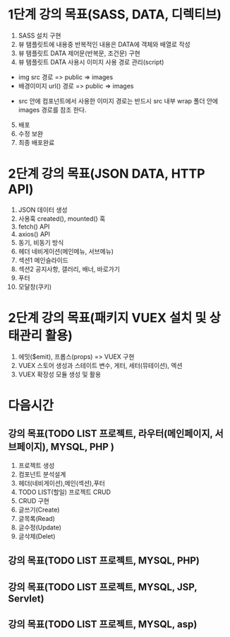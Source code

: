 # 1단계 강의 목표(SASS, DATA, 디렉티브)
1. SASS 설치 구현
2. 뷰 탬플릿트에 내용중 반복적인 내용은 DATA에 객체와 배열로 작성
3. 뷰 탬플릿트 DATA 제어문(반복문, 조건문) 구현
4. 뷰 탬플릿트 DATA 사용시 이미지 사용 경로 관리(script)
- img src 경로 => public => images
- 배경이미지 url() 경로  => public => images

* src 안에 컴포넌트에서 사용한 이미지 경로는 
  반드시 src 내부 wrap 폴더 안에 images 경로를 참조 한다.

5. 배포
6. 수정 보완
7. 최종 배포완료

# 2단계 강의 목표(JSON DATA, HTTP API)
1. JSON 데이터 생성
2. 사용훅 created(), mounted() 훅
3. fetch() API
4. axios() API
5. 동기, 비동기 방식
6. 헤더 네비게이션(메인메뉴, 서브메뉴)
7. 섹션1 메인슬라이드 
8. 섹션2 공지사항, 갤러리, 배너, 바로가기
9. 푸터
10. 모달창(쿠키)

# 2단계 강의 목표(패키지 VUEX 설치 및 상태관리 활용)
1. 에밋($emit), 프롭스(props) => VUEX 구현
2. VUEX 스토어 생성과 스테이트 변수, 게터, 세터(뮤테이션), 엑션
3. VUEX 확장성 모듈 생성 및 활용

# 다음시간 
## 강의 목표(TODO LIST 프로젝트, 라우터(메인페이지, 서브페이지), MYSQL, PHP )
1. 프로젝트 생성
2. 컴포넌트 분석설계
3. 헤더(네비게이션),메인(섹션),푸터
1. TODO LIST(할일) 프로젝트 CRUD
2. CRUD 구현
3. 글쓰기(Create)
4. 글목록(Read)
5. 글수정(Update)
6. 글삭제(Delet)

## 강의 목표(TODO LIST 프로젝트, MYSQL, PHP)
## 강의 목표(TODO LIST 프로젝트, MYSQL, JSP, Servlet)
## 강의 목표(TODO LIST 프로젝트, MYSQL, asp)

